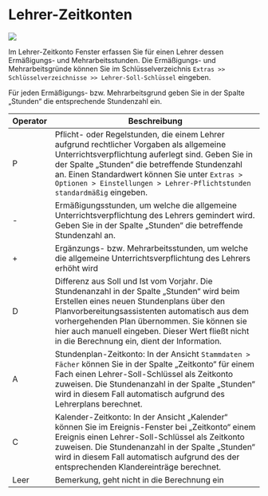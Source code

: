 # Lehrer-Zeitkonten

![](/assets/images/Lehrer-Soll-Konto.png)

Im Lehrer-Zeitkonto Fenster erfassen Sie für einen Lehrer dessen Ermäßigungs- und Mehrarbeitsstunden. Die Ermäßigungs- und Mehrarbeitsgründe können Sie im Schlüsselverzeichnis ``Extras >> Schlüsselverzeichnisse >> Lehrer-Soll-Schlüssel`` eingeben.

Für jeden Ermäßigungs- bzw. Mehrarbeitsgrund geben Sie in der Spalte „Stunden“ die entsprechende Stundenzahl ein.

Operator |	Beschreibung
---|---
P | Pflicht- oder Regelstunden, die einem Lehrer aufgrund rechtlicher Vorgaben als allgemeine Unterrichtsverpflichtung auferlegt sind. Geben Sie in der Spalte „Stunden“ die betreffende Stundenzahl an. Einen Standardwert können Sie unter ``Extras > Optionen > Einstellungen > Lehrer-Pflichtstunden standardmäßig`` eingeben.
- | Ermäßigungsstunden, um welche die allgemeine Unterrichtsverpflichtung des Lehrers gemindert wird. Geben Sie in der Spalte „Stunden“ die betreffende Stundenzahl an. 
+ | Ergänzungs- bzw. Mehrarbeitsstunden, um welche die allgemeine Unterrichtsverpflichtung des Lehrers erhöht wird
D | Differenz aus Soll und Ist vom Vorjahr. Die Stundenanzahl in der Spalte „Stunden“ wird beim Erstellen eines neuen Stundenplans über den Planvorbereitungsassistenten automatisch aus dem vorhergehenden Plan übernommen. Sie können sie hier auch manuell eingeben. Dieser Wert fließt nicht in die Berechnung ein, dient der Information.
A | Stundenplan-Zeitkonto: In der Ansicht ``Stammdaten > Fächer`` können Sie in der Spalte „Zeitkonto“ für einem Fach einen Lehrer-Soll-Schlüssel als Zeitkonto zuweisen. Die Stundenanzahl in der Spalte „Stunden“ wird in diesem Fall automatisch aufgrund des Lehrerplans berechnet. 
C | Kalender-Zeitkonto: In der Ansicht „Kalender“ können Sie im Ereignis-Fenster bei „Zeitkonto“ einem Ereignis einen Lehrer-Soll-Schlüssel als Zeitkonto zuweisen. Die Stundenanzahl in der Spalte „Stunden“ wird in diesem Fall automatisch aufgrund des der entsprechenden Klandereinträge berechnet. 
Leer | Bemerkung, geht nicht in die Berechnung ein
